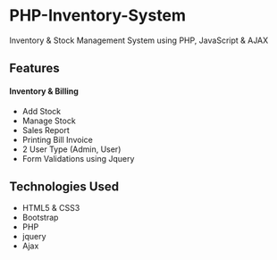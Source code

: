 # PHP-Inventory-System
Inventory &amp; Stock Management System using PHP, JavaScript &amp; AJAX


Features
--------------

#### Inventory & Billing
* Add Stock
* Manage Stock
* Sales Report
* Printing Bill Invoice
* 2 User Type (Admin, User)
* Form Validations using Jquery

Technologies Used
--------------
* HTML5 & CSS3
* Bootstrap
* PHP
* jquery
* Ajax
